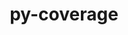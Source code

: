 ---
title: "py-coverage"
layout: cache
categories: [package, develop]
meta: {"compilers": ["apple-clang@=16.0.0", "gcc@=11.4.0", "gcc@=13.2.0"], "num_specs": 46, "num_specs_by_stack": {"e4s": 5, "e4s-neoverse_v1": 2, "hep": 5, "ml-darwin-aarch64-mps": 4, "ml-linux-aarch64-cpu": 15, "ml-linux-aarch64-cuda": 15, "ml-linux-x86_64-cpu": 15, "ml-linux-x86_64-cuda": 15, "ml-linux-x86_64-rocm": 10, "root": 46}, "oss": ["sequoia", "ubuntu22.04", "ubuntu24.04"], "platforms": ["darwin", "linux"], "stacks": ["e4s", "e4s-neoverse_v1", "hep", "ml-darwin-aarch64-mps", "ml-linux-aarch64-cpu", "ml-linux-aarch64-cuda", "ml-linux-x86_64-cpu", "ml-linux-x86_64-cuda", "ml-linux-x86_64-rocm", "root"], "targets": ["aarch64", "neoverse_v1", "x86_64_v3"], "versions": ["7.2.6"]}
spec_details: [{"compiler": "gcc@=13.2.0", "hash": "2jw3cacj4u4afdc4yvqgfxdgrad6xo45", "os": "ubuntu24.04", "platform": "linux", "size": "-", "stacks": ["ml-linux-aarch64-cpu", "ml-linux-aarch64-cuda", "root"], "target": "aarch64", "variants": ["build_system=python_pip", "~toml"], "versions": ["7.2.6"]}, {"compiler": "gcc@=11.4.0", "hash": "3mhrljnpgtclafdka6wyf3dol56wfac3", "os": "ubuntu22.04", "platform": "linux", "size": "-", "stacks": ["e4s", "root"], "target": "x86_64_v3", "variants": ["build_system=python_pip", "~toml"], "versions": ["7.2.6"]}, {"compiler": "gcc@=11.4.0", "hash": "44lzgb4jfhi6uessutmsm3mtrhmlmjb6", "os": "ubuntu22.04", "platform": "linux", "size": "-", "stacks": ["e4s", "root"], "target": "x86_64_v3", "variants": ["build_system=python_pip", "~toml"], "versions": ["7.2.6"]}, {"compiler": "gcc@=13.2.0", "hash": "4gp4ogbwtl5i6a7ynglwnxedwb6pz3en", "os": "ubuntu24.04", "platform": "linux", "size": "-", "stacks": ["ml-linux-x86_64-cpu", "ml-linux-x86_64-cuda", "root"], "target": "x86_64_v3", "variants": ["build_system=python_pip", "~toml"], "versions": ["7.2.6"]}, {"compiler": "gcc@=13.2.0", "hash": "4ib6vjhr4ufotntlzpp5oeamptovzp5b", "os": "ubuntu24.04", "platform": "linux", "size": "-", "stacks": ["ml-linux-aarch64-cpu", "ml-linux-aarch64-cuda", "root"], "target": "aarch64", "variants": ["build_system=python_pip", "~toml"], "versions": ["7.2.6"]}, {"compiler": "apple-clang@=16.0.0", "hash": "5ak2ij2vcsl4geduqxibbey4m64zc24c", "os": "sequoia", "platform": "darwin", "size": "-", "stacks": ["ml-darwin-aarch64-mps", "root"], "target": "aarch64", "variants": ["build_system=python_pip", "~toml"], "versions": ["7.2.6"]}, {"compiler": "apple-clang@=16.0.0", "hash": "5f6zj3ksp3wtww5plmkhloz4y65dbwiz", "os": "sequoia", "platform": "darwin", "size": "-", "stacks": ["ml-darwin-aarch64-mps", "root"], "target": "aarch64", "variants": ["build_system=python_pip", "~toml"], "versions": ["7.2.6"]}, {"compiler": "gcc@=13.2.0", "hash": "5qn4mprbznzqkuaapk6rm3wehlaptxzz", "os": "ubuntu24.04", "platform": "linux", "size": "-", "stacks": ["ml-linux-aarch64-cpu", "ml-linux-aarch64-cuda", "root"], "target": "aarch64", "variants": ["build_system=python_pip", "~toml"], "versions": ["7.2.6"]}, {"compiler": "gcc@=11.4.0", "hash": "62vusk3ttdwjqqwxpvvkqrtthbn4f5fb", "os": "ubuntu22.04", "platform": "linux", "size": "-", "stacks": ["e4s", "root"], "target": "x86_64_v3", "variants": ["build_system=python_pip", "~toml"], "versions": ["7.2.6"]}, {"compiler": "gcc@=11.4.0", "hash": "64cf3rlp4dsejszfdif5ysi7oz3c7xgw", "os": "ubuntu22.04", "platform": "linux", "size": "-", "stacks": ["e4s", "root"], "target": "x86_64_v3", "variants": ["build_system=python_pip", "~toml"], "versions": ["7.2.6"]}, {"compiler": "gcc@=13.2.0", "hash": "7tiztqis6hswcjiggl474mqwc4qmbkio", "os": "ubuntu24.04", "platform": "linux", "size": "-", "stacks": ["ml-linux-aarch64-cpu", "ml-linux-aarch64-cuda", "root"], "target": "aarch64", "variants": ["build_system=python_pip", "~toml"], "versions": ["7.2.6"]}, {"compiler": "gcc@=13.2.0", "hash": "bxpyiakgdspwqfiq2daherb7ifaywhl5", "os": "ubuntu24.04", "platform": "linux", "size": "-", "stacks": ["ml-linux-x86_64-cpu", "ml-linux-x86_64-cuda", "root"], "target": "x86_64_v3", "variants": ["build_system=python_pip", "~toml"], "versions": ["7.2.6"]}, {"compiler": "gcc@=13.2.0", "hash": "c27c2skb4c73ryfb7zkzeuen7pgfnazk", "os": "ubuntu24.04", "platform": "linux", "size": "-", "stacks": ["ml-linux-aarch64-cpu", "ml-linux-aarch64-cuda", "root"], "target": "aarch64", "variants": ["build_system=python_pip", "~toml"], "versions": ["7.2.6"]}, {"compiler": "gcc@=13.2.0", "hash": "cabmmgqgkf4i5xedazj4yseupqvrngro", "os": "ubuntu24.04", "platform": "linux", "size": "-", "stacks": ["ml-linux-x86_64-cpu", "ml-linux-x86_64-cuda", "ml-linux-x86_64-rocm", "root"], "target": "x86_64_v3", "variants": ["build_system=python_pip", "~toml"], "versions": ["7.2.6"]}, {"compiler": "gcc@=13.2.0", "hash": "ciwqwuxr77m7l3w5utu43tap5gtqboqh", "os": "ubuntu24.04", "platform": "linux", "size": "-", "stacks": ["ml-linux-aarch64-cpu", "ml-linux-aarch64-cuda", "root"], "target": "aarch64", "variants": ["build_system=python_pip", "~toml"], "versions": ["7.2.6"]}, {"compiler": "gcc@=11.4.0", "hash": "crhdionllpr3rvbbnbhod74k3vlc6x6o", "os": "ubuntu22.04", "platform": "linux", "size": "-", "stacks": ["hep", "root"], "target": "x86_64_v3", "variants": ["build_system=python_pip", "+toml"], "versions": ["7.2.6"]}, {"compiler": "gcc@=13.2.0", "hash": "doojct3l2cqic2wtoutlvs4dbayjk2bc", "os": "ubuntu24.04", "platform": "linux", "size": "-", "stacks": ["ml-linux-aarch64-cpu", "ml-linux-aarch64-cuda", "root"], "target": "aarch64", "variants": ["build_system=python_pip", "~toml"], "versions": ["7.2.6"]}, {"compiler": "gcc@=13.2.0", "hash": "ejnctgwlcj52a4d4ou4feqkgxzemkp3p", "os": "ubuntu24.04", "platform": "linux", "size": "-", "stacks": ["ml-linux-x86_64-cpu", "ml-linux-x86_64-cuda", "ml-linux-x86_64-rocm", "root"], "target": "x86_64_v3", "variants": ["build_system=python_pip", "~toml"], "versions": ["7.2.6"]}, {"compiler": "gcc@=13.2.0", "hash": "ezjnquiklc2tcmyjbryo5kscr2lw65vs", "os": "ubuntu24.04", "platform": "linux", "size": "-", "stacks": ["ml-linux-aarch64-cpu", "ml-linux-aarch64-cuda", "root"], "target": "aarch64", "variants": ["build_system=python_pip", "~toml"], "versions": ["7.2.6"]}, {"compiler": "gcc@=13.2.0", "hash": "fqb3y5xywqjrxy3jvsnqiijneru2nlfo", "os": "ubuntu24.04", "platform": "linux", "size": "-", "stacks": ["ml-linux-aarch64-cpu", "ml-linux-aarch64-cuda", "root"], "target": "aarch64", "variants": ["build_system=python_pip", "~toml"], "versions": ["7.2.6"]}, {"compiler": "apple-clang@=16.0.0", "hash": "gjmlkim4m7cl5galb2h4iehulwp7cd5e", "os": "sequoia", "platform": "darwin", "size": "-", "stacks": ["ml-darwin-aarch64-mps", "root"], "target": "aarch64", "variants": ["build_system=python_pip", "~toml"], "versions": ["7.2.6"]}, {"compiler": "gcc@=13.2.0", "hash": "hivk6lkjp5m6rropdjh4nv4a6isl4qqz", "os": "ubuntu24.04", "platform": "linux", "size": "-", "stacks": ["ml-linux-aarch64-cpu", "ml-linux-aarch64-cuda", "root"], "target": "aarch64", "variants": ["build_system=python_pip", "~toml"], "versions": ["7.2.6"]}, {"compiler": "gcc@=13.2.0", "hash": "i2r2xoh47sbnwi5i656uogazid6bsv77", "os": "ubuntu24.04", "platform": "linux", "size": "-", "stacks": ["ml-linux-aarch64-cpu", "ml-linux-aarch64-cuda", "root"], "target": "aarch64", "variants": ["build_system=python_pip", "~toml"], "versions": ["7.2.6"]}, {"compiler": "gcc@=13.2.0", "hash": "jfldpdl67bu74q7tcbhjlrivwqelzxu5", "os": "ubuntu24.04", "platform": "linux", "size": "-", "stacks": ["ml-linux-x86_64-cpu", "ml-linux-x86_64-cuda", "ml-linux-x86_64-rocm", "root"], "target": "x86_64_v3", "variants": ["build_system=python_pip", "~toml"], "versions": ["7.2.6"]}, {"compiler": "gcc@=13.2.0", "hash": "jgs3znqwvkszrwvrqsf722mq6xarksgk", "os": "ubuntu24.04", "platform": "linux", "size": "-", "stacks": ["ml-linux-x86_64-cpu", "ml-linux-x86_64-cuda", "ml-linux-x86_64-rocm", "root"], "target": "x86_64_v3", "variants": ["build_system=python_pip", "~toml"], "versions": ["7.2.6"]}, {"compiler": "apple-clang@=16.0.0", "hash": "ke5enr7jszgmpamkqxygdwyghes7pwt2", "os": "sequoia", "platform": "darwin", "size": "-", "stacks": ["ml-darwin-aarch64-mps", "root"], "target": "aarch64", "variants": ["build_system=python_pip", "~toml"], "versions": ["7.2.6"]}, {"compiler": "gcc@=11.4.0", "hash": "lgaiz7ufejjlgp2m3otxx2pqpwrumnhr", "os": "ubuntu22.04", "platform": "linux", "size": "-", "stacks": ["e4s", "root"], "target": "x86_64_v3", "variants": ["build_system=python_pip", "~toml"], "versions": ["7.2.6"]}, {"compiler": "gcc@=13.2.0", "hash": "pjcsdcyswb7hfmmhharmlwtq76l445fh", "os": "ubuntu24.04", "platform": "linux", "size": "-", "stacks": ["ml-linux-x86_64-cpu", "ml-linux-x86_64-cuda", "ml-linux-x86_64-rocm", "root"], "target": "x86_64_v3", "variants": ["build_system=python_pip", "~toml"], "versions": ["7.2.6"]}, {"compiler": "gcc@=13.2.0", "hash": "prihhmpttoig24nmmmbg2gzk6egud4eb", "os": "ubuntu24.04", "platform": "linux", "size": "-", "stacks": ["ml-linux-x86_64-cpu", "ml-linux-x86_64-cuda", "root"], "target": "x86_64_v3", "variants": ["build_system=python_pip", "~toml"], "versions": ["7.2.6"]}, {"compiler": "gcc@=13.2.0", "hash": "pua3kgo4innrtvbocdqgvp3zgpodenju", "os": "ubuntu24.04", "platform": "linux", "size": "-", "stacks": ["ml-linux-x86_64-cpu", "ml-linux-x86_64-cuda", "ml-linux-x86_64-rocm", "root"], "target": "x86_64_v3", "variants": ["build_system=python_pip", "~toml"], "versions": ["7.2.6"]}, {"compiler": "gcc@=13.2.0", "hash": "qu3gpv4pccjpj3fvkptcvztyegjwmktt", "os": "ubuntu24.04", "platform": "linux", "size": "-", "stacks": ["ml-linux-x86_64-cpu", "ml-linux-x86_64-cuda", "root"], "target": "x86_64_v3", "variants": ["build_system=python_pip", "~toml"], "versions": ["7.2.6"]}, {"compiler": "gcc@=11.4.0", "hash": "s5ykvijqnhrikdf27smkh4i4srabdnex", "os": "ubuntu22.04", "platform": "linux", "size": "-", "stacks": ["hep", "root"], "target": "x86_64_v3", "variants": ["build_system=python_pip", "+toml"], "versions": ["7.2.6"]}, {"compiler": "gcc@=11.4.0", "hash": "sic4zejlwmtidlonhiu3dgzk6yqnshyt", "os": "ubuntu22.04", "platform": "linux", "size": "-", "stacks": ["e4s-neoverse_v1", "root"], "target": "neoverse_v1", "variants": ["build_system=python_pip", "~toml"], "versions": ["7.2.6"]}, {"compiler": "gcc@=13.2.0", "hash": "t2akhjwxgzqgjj2dpzot56ukfbazbfut", "os": "ubuntu24.04", "platform": "linux", "size": "-", "stacks": ["ml-linux-x86_64-cpu", "ml-linux-x86_64-cuda", "ml-linux-x86_64-rocm", "root"], "target": "x86_64_v3", "variants": ["build_system=python_pip", "~toml"], "versions": ["7.2.6"]}, {"compiler": "gcc@=13.2.0", "hash": "t47nedhcdgnj65uf5a3g4t3hhspknnlg", "os": "ubuntu24.04", "platform": "linux", "size": "-", "stacks": ["ml-linux-aarch64-cpu", "ml-linux-aarch64-cuda", "root"], "target": "aarch64", "variants": ["build_system=python_pip", "~toml"], "versions": ["7.2.6"]}, {"compiler": "gcc@=13.2.0", "hash": "udsgkx3f3t6g3mrcaiz4gjpympbh2fea", "os": "ubuntu24.04", "platform": "linux", "size": "-", "stacks": ["ml-linux-aarch64-cpu", "ml-linux-aarch64-cuda", "root"], "target": "aarch64", "variants": ["build_system=python_pip", "~toml"], "versions": ["7.2.6"]}, {"compiler": "gcc@=13.2.0", "hash": "uw77couab7bh23regwzilqduhavesx4i", "os": "ubuntu24.04", "platform": "linux", "size": "-", "stacks": ["ml-linux-x86_64-cpu", "ml-linux-x86_64-cuda", "ml-linux-x86_64-rocm", "root"], "target": "x86_64_v3", "variants": ["build_system=python_pip", "~toml"], "versions": ["7.2.6"]}, {"compiler": "gcc@=11.4.0", "hash": "vchzr232eia52apl6pykqhwuiervdjak", "os": "ubuntu22.04", "platform": "linux", "size": "-", "stacks": ["hep", "root"], "target": "x86_64_v3", "variants": ["build_system=python_pip", "+toml"], "versions": ["7.2.6"]}, {"compiler": "gcc@=13.2.0", "hash": "vmga4i7naul4nui2frbl3v3pcrslvjuz", "os": "ubuntu24.04", "platform": "linux", "size": "-", "stacks": ["ml-linux-x86_64-cpu", "ml-linux-x86_64-cuda", "ml-linux-x86_64-rocm", "root"], "target": "x86_64_v3", "variants": ["build_system=python_pip", "~toml"], "versions": ["7.2.6"]}, {"compiler": "gcc@=13.2.0", "hash": "weh7zkgfsr5nzswqjf3pmecbs5hvmjus", "os": "ubuntu24.04", "platform": "linux", "size": "-", "stacks": ["ml-linux-aarch64-cpu", "ml-linux-aarch64-cuda", "root"], "target": "aarch64", "variants": ["build_system=python_pip", "~toml"], "versions": ["7.2.6"]}, {"compiler": "gcc@=11.4.0", "hash": "wgk7cvs7xvz2g244ryl6b5rpllrpsfsk", "os": "ubuntu22.04", "platform": "linux", "size": "-", "stacks": ["hep", "root"], "target": "x86_64_v3", "variants": ["build_system=python_pip", "+toml"], "versions": ["7.2.6"]}, {"compiler": "gcc@=11.4.0", "hash": "wktwshuisx7txuzcxq4eoeayyyxawz2p", "os": "ubuntu22.04", "platform": "linux", "size": "-", "stacks": ["hep", "root"], "target": "x86_64_v3", "variants": ["build_system=python_pip", "+toml"], "versions": ["7.2.6"]}, {"compiler": "gcc@=13.2.0", "hash": "wmj3phv5r2tscdialtcxoh52tao4t7no", "os": "ubuntu24.04", "platform": "linux", "size": "-", "stacks": ["ml-linux-x86_64-cpu", "ml-linux-x86_64-cuda", "root"], "target": "x86_64_v3", "variants": ["build_system=python_pip", "~toml"], "versions": ["7.2.6"]}, {"compiler": "gcc@=11.4.0", "hash": "xgapqdwha4rg2or36e3qtob7pv4yyq4k", "os": "ubuntu22.04", "platform": "linux", "size": "-", "stacks": ["e4s-neoverse_v1", "root"], "target": "neoverse_v1", "variants": ["build_system=python_pip", "~toml"], "versions": ["7.2.6"]}, {"compiler": "gcc@=13.2.0", "hash": "yh547x5br5djzz2l7niwvkdhquxrupnt", "os": "ubuntu24.04", "platform": "linux", "size": "-", "stacks": ["ml-linux-aarch64-cpu", "ml-linux-aarch64-cuda", "root"], "target": "aarch64", "variants": ["build_system=python_pip", "~toml"], "versions": ["7.2.6"]}, {"compiler": "gcc@=13.2.0", "hash": "zf4ahbype3i64prjdyd5jny4ekrrkx3o", "os": "ubuntu24.04", "platform": "linux", "size": "-", "stacks": ["ml-linux-x86_64-cpu", "ml-linux-x86_64-cuda", "ml-linux-x86_64-rocm", "root"], "target": "x86_64_v3", "variants": ["build_system=python_pip", "~toml"], "versions": ["7.2.6"]}]
---